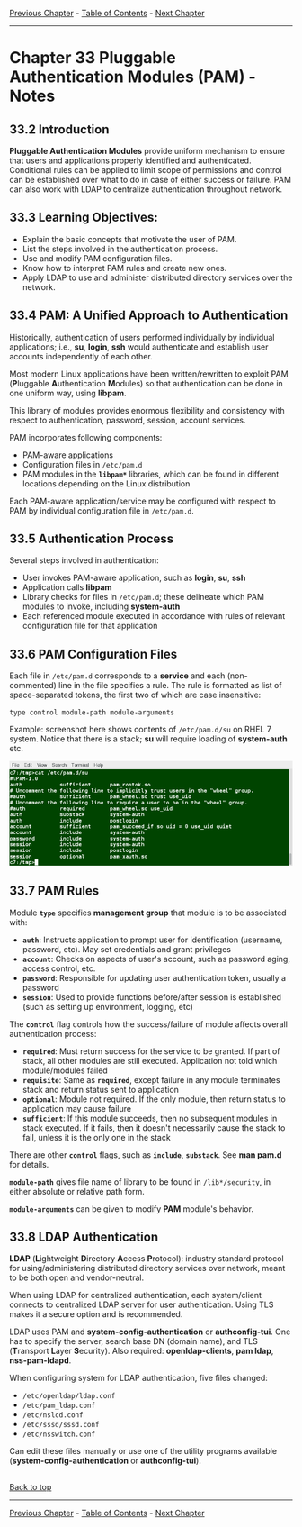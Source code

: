 [Previous Chapter](../Ch32-fpo/notes_Ch32.md) - [Table of Contents](../README.md#table-of-contents) - [Next Chapter](../Ch34-networkaddresses/notes_Ch34.md)

---

# Chapter 33 Pluggable Authentication Modules (PAM) - Notes

## 33.2 Introduction
**Pluggable Authentication Modules** provide uniform mechanism to ensure that users and applications properly identified and authenticated. Conditional rules can be applied to limit scope of permissions and control can be established over what to do in case of either success or failure. PAM can also work with LDAP to centralize authentication throughout network.

## 33.3 Learning Objectives:
- Explain the basic concepts that motivate the user of PAM.
- List the steps involved in the authentication process.
- Use and modify PAM configuration files.
- Know how to interpret PAM rules and create new ones.
- Apply LDAP to use and administer distributed directory services over the network.


## 33.4 PAM: A Unified Approach to Authentication
Historically, authentication of users performed individually by individual applications; i.e., **su**, **login**, **ssh** would authenticate and establish user accounts independently of each other.

Most modern Linux applications have been written/rewritten to exploit PAM (<strong>P</strong>luggable <strong>A</strong>uthentication <strong>M</strong>odules) so that authentication can be done in one uniform way, using **libpam**.

This library of modules provides enormous flexibility and consistency with respect to authentication, password, session, account services.

PAM incorporates following components:
- PAM-aware applications
- Configuration files in `/etc/pam.d`
- PAM modules in the **`libpam*`** libraries, which can be found in different locations depending on the Linux distribution

Each PAM-aware application/service may be configured with respect to PAM by individual configuration file in `/etc/pam.d`.


## 33.5 Authentication Process
Several steps involved in authentication:
- User invokes PAM-aware application, such as **login**, **su**, **ssh**
- Application calls **libpam**
- Library checks for files in `/etc/pam.d`; these delineate which PAM modules to invoke, including **system-auth**
- Each referenced module executed in accordance with rules of relevant configuration file for that application


## 33.6 PAM Configuration Files
Each file in `/etc/pam.d` corresponds to a **service** and each (non-commented) line in the file specifies a rule. The rule is formatted as list of space-separated tokens, the first two of which are case insensitive:
```shell
type control module-path module-arguments
```
Example: screenshot here shows contents of `/etc/pam.d/su` on RHEL 7 system. Notice that there is a stack; **su** will require loading of **system-auth** etc.

![pamsu](/images/pamsu.png)


## 33.7 PAM Rules
Module **`type`** specifies **management group** that module is to be associated with:
- **`auth`**: Instructs application to prompt user for identification (username, password, etc). May set credentials and grant privileges
- **`account`**: Checks on aspects of user's account, such as password aging, access control, etc.
- **`password`**: Responsible for updating user authentication token, usually a password
- **`session`**: Used to provide functions before/after session is established (such as setting up environment, logging, etc)

The **`control`** flag controls how the success/failure of module affects overall authentication process:
- **`required`**: Must return success for the service to be granted. If part of stack, all other modules are still executed. Application not told which module/modules failed
- **`requisite`**: Same as **`required`**, except failure in any module terminates stack and return status sent to application
- **`optional`**: Module not required. If the only module, then return status to application may cause failure
- **`sufficient`**: If this module succeeds, then no subsequent modules in stack executed. If it fails, then it doesn't necessarily cause the stack to fail, unless it is the only one in the stack

There are other **`control`** flags, such as **`include`**, **`substack`**. See **man pam.d** for details.

**`module-path`** gives file name of library to be found in `/lib*/security`, in either absolute or relative path form.

**`module-arguments`** can be given to modify **PAM** module's behavior.


## 33.8 LDAP Authentication
**LDAP** (<strong>L</strong>ightweight <strong>D</strong>irectory <strong>A</strong>ccess <strong>P</strong>rotocol): industry standard protocol for using/administering distributed directory services over network, meant to be both open and vendor-neutral.

When using LDAP for centralized authentication, each system/client connects to centralized LDAP server for user authentication. Using TLS makes it a secure option and is recommended.

LDAP uses PAM and **system-config-authentication** or **authconfig-tui**. One has to specify the server, search base DN (domain name), and TLS (<strong>T</strong>ransport <strong>L</strong>ayer <strong>S</strong>ecurity). Also required: **openldap-clients**, **pam ldap**, **nss-pam-ldapd**.

When configuring system for LDAP authentication, five files changed:
- `/etc/openldap/ldap.conf`
- `/etc/pam_ldap.conf`
- `/etc/nslcd.conf`
- `/etc/sssd/sssd.conf`
- `/etc/nsswitch.conf`

Can edit these files manually or use one of the utility programs available (**system-config-authentication** or **authconfig-tui**).





##

[Back to top](#)

---

[Previous Chapter](../Ch32-fpo/notes_Ch32.md) - [Table of Contents](../README.md#table-of-contents) - [Next Chapter](../Ch34-networkaddresses/notes_Ch34.md)
